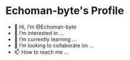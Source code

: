 # Echoman-byte's Profile

- 👋 Hi, I’m @Echoman-byte
- 👀 I’m interested in ...
- 🌱 I’m currently learning ...
- 💞️ I’m looking to collaborate on ...
- 📫 How to reach me ...

<!---
Echoman-byte/Echoman-byte is a ✨ special ✨ repository because its `README.md` (this file) appears on your GitHub profile.
You can click the Preview link to take a look at your changes.
---gh pr checkout 4
